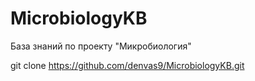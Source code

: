 # MicrobiologyKB

База знаний по проекту "Микробиология"

git clone https://github.com/denvas9/MicrobiologyKB.git
